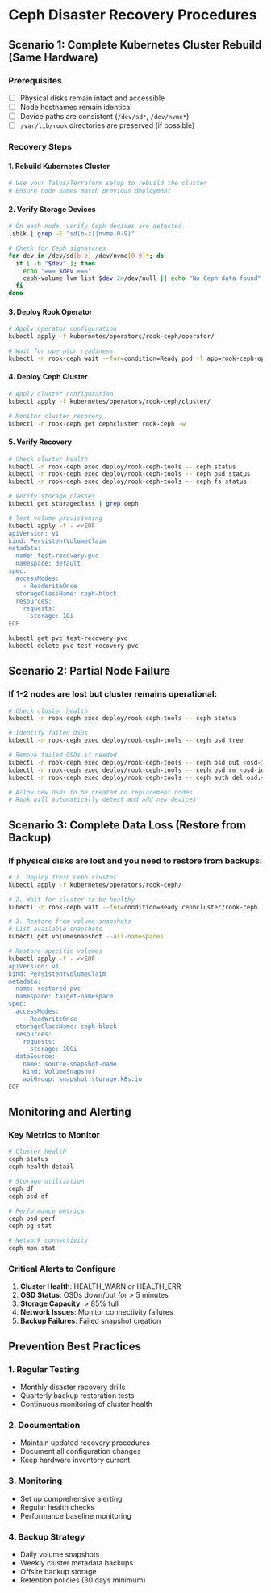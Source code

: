 # Ceph Disaster Recovery Procedures

## Scenario 1: Complete Kubernetes Cluster Rebuild (Same Hardware)

### Prerequisites
- [ ] Physical disks remain intact and accessible
- [ ] Node hostnames remain identical
- [ ] Device paths are consistent (`/dev/sd*`, `/dev/nvme*`)
- [ ] `/var/lib/rook` directories are preserved (if possible)

### Recovery Steps

#### 1. Rebuild Kubernetes Cluster
```bash
# Use your Talos/Terraform setup to rebuild the cluster
# Ensure node names match previous deployment
```

#### 2. Verify Storage Devices
```bash
# On each node, verify Ceph devices are detected
lsblk | grep -E "sd[b-z]|nvme[0-9]"

# Check for Ceph signatures
for dev in /dev/sd[b-z] /dev/nvme[0-9]*; do
  if [ -b "$dev" ]; then
    echo "=== $dev ==="
    ceph-volume lvm list $dev 2>/dev/null || echo "No Ceph data found"
  fi
done
```

#### 3. Deploy Rook Operator
```bash
# Apply operator configuration
kubectl apply -f kubernetes/operators/rook-ceph/operator/

# Wait for operator readiness
kubectl -n rook-ceph wait --for=condition=Ready pod -l app=rook-ceph-operator --timeout=300s
```

#### 4. Deploy Ceph Cluster
```bash
# Apply cluster configuration
kubectl apply -f kubernetes/operators/rook-ceph/cluster/

# Monitor cluster recovery
kubectl -n rook-ceph get cephcluster rook-ceph -w
```

#### 5. Verify Recovery
```bash
# Check cluster health
kubectl -n rook-ceph exec deploy/rook-ceph-tools -- ceph status
kubectl -n rook-ceph exec deploy/rook-ceph-tools -- ceph osd status
kubectl -n rook-ceph exec deploy/rook-ceph-tools -- ceph fs status

# Verify storage classes
kubectl get storageclass | grep ceph

# Test volume provisioning
kubectl apply -f - <<EOF
apiVersion: v1
kind: PersistentVolumeClaim
metadata:
  name: test-recovery-pvc
  namespace: default
spec:
  accessModes:
    - ReadWriteOnce
  storageClassName: ceph-block
  resources:
    requests:
      storage: 1Gi
EOF

kubectl get pvc test-recovery-pvc
kubectl delete pvc test-recovery-pvc
```

## Scenario 2: Partial Node Failure

### If 1-2 nodes are lost but cluster remains operational:

```bash
# Check cluster health
kubectl -n rook-ceph exec deploy/rook-ceph-tools -- ceph status

# Identify failed OSDs
kubectl -n rook-ceph exec deploy/rook-ceph-tools -- ceph osd tree

# Remove failed OSDs if needed
kubectl -n rook-ceph exec deploy/rook-ceph-tools -- ceph osd out <osd-id>
kubectl -n rook-ceph exec deploy/rook-ceph-tools -- ceph osd rm <osd-id>
kubectl -n rook-ceph exec deploy/rook-ceph-tools -- ceph auth del osd.<osd-id>

# Allow new OSDs to be created on replacement nodes
# Rook will automatically detect and add new devices
```

## Scenario 3: Complete Data Loss (Restore from Backup)

### If physical disks are lost and you need to restore from backups:

```bash
# 1. Deploy fresh Ceph cluster
kubectl apply -f kubernetes/operators/rook-ceph/

# 2. Wait for cluster to be healthy
kubectl -n rook-ceph wait --for=condition=Ready cephcluster/rook-ceph --timeout=600s

# 3. Restore from volume snapshots
# List available snapshots
kubectl get volumesnapshot --all-namespaces

# Restore specific volumes
kubectl apply -f - <<EOF
apiVersion: v1
kind: PersistentVolumeClaim
metadata:
  name: restored-pvc
  namespace: target-namespace
spec:
  accessModes:
    - ReadWriteOnce
  storageClassName: ceph-block
  resources:
    requests:
      storage: 10Gi
  dataSource:
    name: source-snapshot-name
    kind: VolumeSnapshot
    apiGroup: snapshot.storage.k8s.io
EOF
```

## Monitoring and Alerting

### Key Metrics to Monitor
```bash
# Cluster health
ceph status
ceph health detail

# Storage utilization
ceph df
ceph osd df

# Performance metrics
ceph osd perf
ceph pg stat

# Network connectivity
ceph mon stat
```

### Critical Alerts to Configure
1. **Cluster Health**: HEALTH_WARN or HEALTH_ERR
2. **OSD Status**: OSDs down/out for > 5 minutes
3. **Storage Capacity**: > 85% full
4. **Network Issues**: Monitor connectivity failures
5. **Backup Failures**: Failed snapshot creation

## Prevention Best Practices

### 1. Regular Testing
- Monthly disaster recovery drills
- Quarterly backup restoration tests
- Continuous monitoring of cluster health

### 2. Documentation
- Maintain updated recovery procedures
- Document all configuration changes
- Keep hardware inventory current

### 3. Monitoring
- Set up comprehensive alerting
- Regular health checks
- Performance baseline monitoring

### 4. Backup Strategy
- Daily volume snapshots
- Weekly cluster metadata backups
- Offsite backup storage
- Retention policies (30 days minimum)